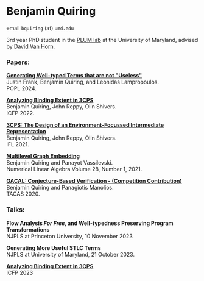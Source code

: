 # Benjamin Quiring
email `bquiring` (at) `umd.edu`

3rd year PhD student in the [PLUM lab](https://plum-umd.github.io/) at the University of Maryland, advised by [David Van Horn](https://www.cs.umd.edu/~dvanhorn/).


### Papers:

<strong>[Generating Well-typed Terms that are not "Useless"](https://lemonidas.github.io/pdf/NotUseless.pdf)</strong> \
Justin Frank, Benjamin Quiring, and Leonidas Lampropoulos. \
POPL 2024.

<strong>[Analyzing Binding Extent in 3CPS](https://dl.acm.org/doi/pdf/10.1145/3547645)</strong> \
Benjamin Quiring, John Reppy, Olin Shivers. \
ICFP 2022.

<strong>[3CPS: The Design of an Environment-Focussed Intermediate Representation](https://dl.acm.org/doi/pdf/10.1145/3544885.3544889)</strong> \
Benjamin Quiring, John Reppy, Olin Shivers. \
IFL 2021.

<strong>[Multilevel Graph Embedding](https://web.pdx.edu/~panayot/IM-971424-4.pdf)</strong> \
Benjamin Quiring and Panayot Vassilevski. \
Numerical Linear Algebra Volume 28, Number 1, 2021.

<strong>[GACAL: Conjecture-Based Verification - (Competition Contribution)](https://www.khoury.northeastern.edu/home/pete/pub/tacas-2020.pdf)</strong> \
Benjamin Quiring and Panagiotis Manolios. \
TACAS 2020.


### Talks:

<strong>Flow Analysis <em>For Free</em>, and Well-typedness Preserving Program Transformations</strong> \
NJPLS at Princeton University, 10 November 2023

<strong>Generating More Useful STLC Terms</strong> \
NJPLS at University of Maryland, 21 October 2023.

<strong>[Analyzing Binding Extent in 3CPS](https://www.youtube.com/watch?v=lO1D88QK-UI)</strong> \
ICFP 2023

